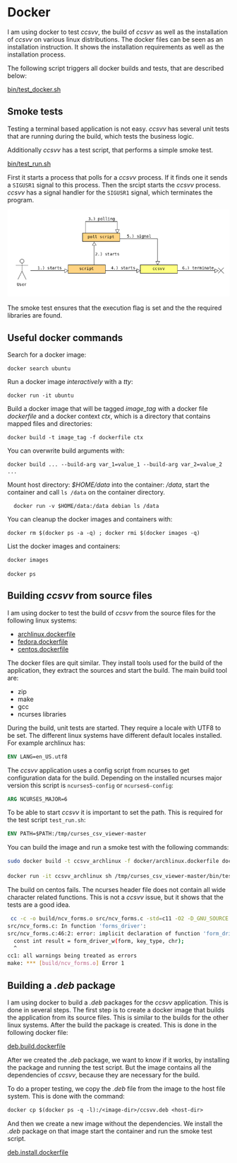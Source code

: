 # Docker

I am using docker to test *ccsvv*, the build of *ccsvv* as well as the installation of *ccsvv* 
on various linux distributions. 
The docker files can be seen as an installation instruction. It shows the installation 
requirements as well as the installation process.

The following script triggers all docker builds and tests, that are described below:

[bin/test_docker.sh](bin/test_docker.sh)

## Smoke tests

Testing a terminal based application is not easy. *ccsvv* has several unit tests
that are running during the build, which tests the business logic.

Additionally *ccsvv* has a test script, that performs a simple smoke test. 

[bin/test_run.sh](bin/test_run.sh)

First it starts a process that polls for a *ccsvv* process. If it finds one it 
sends a `SIGUSR1` signal to this process. Then the srcipt starts the *ccsvv* 
process. *ccsvv* has a signal handler for the `SIGUSR1` signal, which terminates
the program.

![Smoke test](../img/smoke_test.png)

The smoke test ensures that the execution flag is set and the the required libraries
are found.

## Useful docker commands

Search for a docker image:

```
docker search ubuntu
```

Run a docker image *interactively* with a *tty*:

```
docker run -it ubuntu
```

Build a docker image that will be tagged *image_tag* with a docker file *dockerfile* and a docker
context *ctx*, which is a directory that contains mapped files and directories:

```
docker build -t image_tag -f dockerfile ctx
```

You can overwrite build arguments with: 

```
docker build ... --build-arg var_1=value_1 --build-arg var_2=value_2 ...
```

Mount host directory: *$HOME/data* into the container: */data*, start the container and call `ls /data`
on the container directory.

```
  docker run -v $HOME/data:/data debian ls /data
```

You can cleanup the docker images and containers with:

```
docker rm $(docker ps -a -q) ; docker rmi $(docker images -q)
```

List the docker images and containers:

```
docker images

docker ps
```

## Building *ccsvv* from source files

I am using docker to test the build of *ccsvv* from the source files for the following linux systems:

- [archlinux.dockerfile](archlinux.dockerfile)
- [fedora.dockerfile](fedora.dockerfile)
- [centos.dockerfile](centos.dockerfile)

The docker files are quit similar. They install tools used for the build
of the application, they extract the sources and start the build. The main
build tool are:

- zip
- make
- gcc
- ncurses libraries

During the build, unit tests are started. They require a locale with UTF8 to be set.
The different linux systems have different default locales installed. For
example archlinux has:

```dockerfile
ENV LANG=en_US.utf8
```

The *ccsvv* application uses a config script from ncurses to get configuration
data for the build. Depending on the installed ncurses major version this script is
`ncurses5-config` or `ncurses6-config`:

```dockerfile
ARG NCURSES_MAJOR=6
```

To be able to start *ccsvv* it is important to set the path. This is required 
for the test script `test_run.sh`:

```dockerfile
ENV PATH=$PATH:/tmp/curses_csv_viewer-master
```

You can build the image and run a smoke test with the following commands:

```bash
sudo docker build -t ccsvv_archlinux -f docker/archlinux.dockerfile docker/

docker run -it ccsvv_archlinux sh /tmp/curses_csv_viewer-master/bin/test_run.sh
```

The build on centos fails. The ncurses header file does not contain all wide
character related functions. This is not a *ccsvv* issue, but it shows that
the tests are a good idea.

```bash
 cc -c -o build/ncv_forms.o src/ncv_forms.c -std=c11 -O2 -D_GNU_SOURCE  -Wall -Wextra -Wpedantic -Werror -Iinc  -lncursesw -ltinfo -lformw -lmenuw -lm
src/ncv_forms.c: In function 'forms_driver':
src/ncv_forms.c:46:2: error: implicit declaration of function 'form_driver_w' [-Werror=implicit-function-declaration]
  const int result = form_driver_w(form, key_type, chr);
  ^
cc1: all warnings being treated as errors
make: *** [build/ncv_forms.o] Error 1
```

## Building a *.deb* package

I am using docker to build a *.deb* packages for the *ccsvv* application.
This is done in several steps. The first step is to create a docker image
that builds the application from its source files. This is similar to the
builds for the other linux systems. After the build the package is created.
This is done in the following docker file:

[deb.build.dockerfile](deb.build.dockerfile)

After we created the *.deb* package, we want to know if it works, by
installing the package and running the test script. But the image contains
all the dependencies of *ccsvv*, because they are necessary for the build.

To do a proper testing, we copy the *.deb* file from the image to the host
file system. This is done with the command:

```dockerfile
docker cp $(docker ps -q -l):/<image-dir>/ccsvv.deb <host-dir>
```

And then we create a new image without the dependencies. We
install the *.deb* package on that image start the container and run the
smoke test script.

[deb.install.dockerfile](deb.install.dockerfile)
